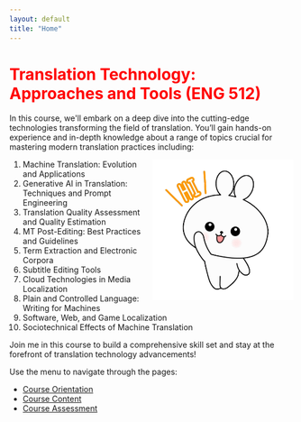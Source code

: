 ```yaml
---
layout: default
title: "Home"
---
```


# <span style="color: red;">Translation Technology: Approaches and Tools (ENG 512)</span>

In this course, we'll embark on a deep dive into the cutting-edge technologies transforming the field of translation. You’ll gain hands-on experience and in-depth knowledge about a range of topics crucial for mastering modern translation practices including:

<img src="assets/images/hello.gif" alt="Course Image" style="float: right; width: 250px; margin-left: 20px;">

1. Machine Translation: Evolution and Applications
2. Generative AI in Translation: Techniques and Prompt Engineering
3. Translation Quality Assessment and Quality Estimation
4. MT Post-Editing: Best Practices and Guidelines
5. Term Extraction and Electronic Corpora
6. Subtitle Editing Tools
7. Cloud Technologies in Media Localization
8. Plain and Controlled Language: Writing for Machines
9. Software, Web, and Game Localization
10. Sociotechnical Effects of Machine Translation

Join me in this course to build a comprehensive skill set and stay at the forefront of translation technology advancements!

Use the menu to navigate through the pages:

- [Course Orientation](orientation.md)
- [Course Content](content.md)
- [Course Assessment](assessment.md)

